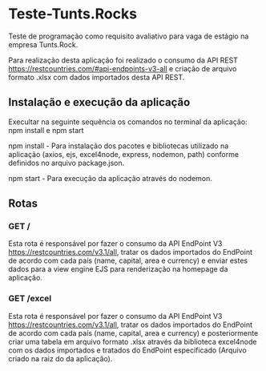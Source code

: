 # Teste-Tunts.Rocks
Teste de programação como requisito avaliativo para vaga de estágio na empresa Tunts.Rock.

Para realização desta aplicação foi realizado o consumo da API REST https://restcountries.com/#api-endpoints-v3-all e criação de arquivo formato .xlsx com dados importados desta API REST. 
## Instalação e execução da aplicação
Execultar na seguinte sequência os comandos no terminal da aplicação:  npm install e npm start

npm install - Para instalação dos pacotes e bibliotecas utilizado na aplicação (axios, ejs, excel4node, express, nodemon, path) conforme definidos no arquivo package.json.

npm start - Para execução da aplicação através do nodemon.

## Rotas
### GET /
Esta rota é responsável por fazer o consumo da API EndPoint V3 https://restcountries.com/v3.1/all, tratar os dados importados do EndPoint de acordo com cada país (name, capital, area e currency) e enviar estes dados para a view engine EJS para renderização na homepage da aplicação.
### GET /excel
Esta rota é responsável por fazer o consumo da API EndPoint V3 https://restcountries.com/v3.1/all, tratar os dados importados do EndPoint de acordo com cada país (name, capital, area e currency) e posteriormente criar uma tabela em arquivo formato .xlsx através da biblioteca excel4node com os dados importados e tratados do EndPoint especificado (Arquivo criado na raiz do da aplicação).
